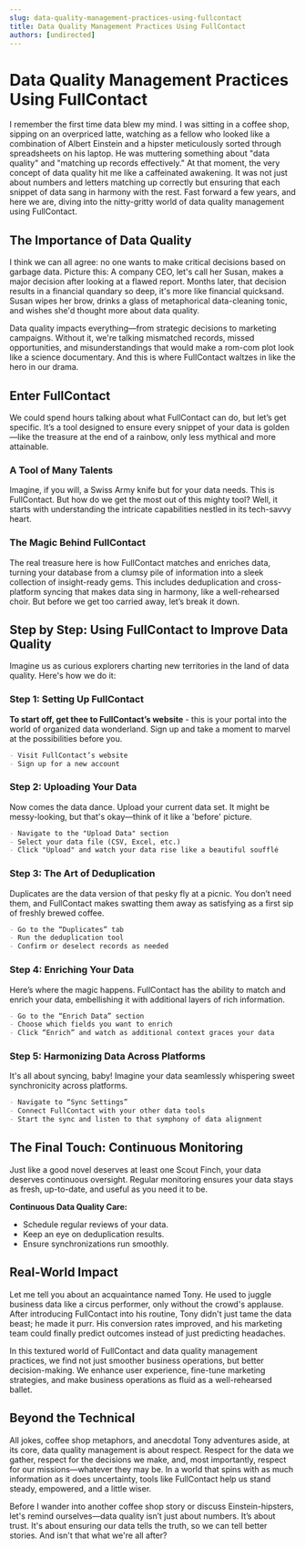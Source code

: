 ```yaml
---
slug: data-quality-management-practices-using-fullcontact
title: Data Quality Management Practices Using FullContact
authors: [undirected]
---
```



# Data Quality Management Practices Using FullContact

I remember the first time data blew my mind. I was sitting in a coffee shop, sipping on an overpriced latte, watching as a fellow who looked like a combination of Albert Einstein and a hipster meticulously sorted through spreadsheets on his laptop. He was muttering something about "data quality" and "matching up records effectively." At that moment, the very concept of data quality hit me like a caffeinated awakening. It was not just about numbers and letters matching up correctly but ensuring that each snippet of data sang in harmony with the rest. Fast forward a few years, and here we are, diving into the nitty-gritty world of data quality management using FullContact.

## The Importance of Data Quality

I think we can all agree: no one wants to make critical decisions based on garbage data. Picture this: A company CEO, let's call her Susan, makes a major decision after looking at a flawed report. Months later, that decision results in a financial quandary so deep, it's more like financial quicksand. Susan wipes her brow, drinks a glass of metaphorical data-cleaning tonic, and wishes she'd thought more about data quality.

Data quality impacts everything—from strategic decisions to marketing campaigns. Without it, we're talking mismatched records, missed opportunities, and misunderstandings that would make a rom-com plot look like a science documentary. And this is where FullContact waltzes in like the hero in our drama.

## Enter FullContact

We could spend hours talking about what FullContact can do, but let’s get specific. It’s a tool designed to ensure every snippet of your data is golden—like the treasure at the end of a rainbow, only less mythical and more attainable.

### A Tool of Many Talents

Imagine, if you will, a Swiss Army knife but for your data needs. This is FullContact. But how do we get the most out of this mighty tool? Well, it starts with understanding the intricate capabilities nestled in its tech-savvy heart.

### The Magic Behind FullContact

The real treasure here is how FullContact matches and enriches data, turning your database from a clumsy pile of information into a sleek collection of insight-ready gems. This includes deduplication and cross-platform syncing that makes data sing in harmony, like a well-rehearsed choir. But before we get too carried away, let’s break it down.

## Step by Step: Using FullContact to Improve Data Quality

Imagine us as curious explorers charting new territories in the land of data quality. Here's how we do it:

### Step 1: Setting Up FullContact

**To start off, get thee to FullContact’s website** - this is your portal into the world of organized data wonderland. Sign up and take a moment to marvel at the possibilities before you.

```markdown
- Visit FullContact’s website
- Sign up for a new account
```

### Step 2: Uploading Your Data

Now comes the data dance. Upload your current data set. It might be messy-looking, but that's okay—think of it like a 'before' picture.

```markdown
- Navigate to the "Upload Data" section
- Select your data file (CSV, Excel, etc.)
- Click "Upload" and watch your data rise like a beautiful soufflé
```

### Step 3: The Art of Deduplication

Duplicates are the data version of that pesky fly at a picnic. You don’t need them, and FullContact makes swatting them away as satisfying as a first sip of freshly brewed coffee.

```markdown
- Go to the “Duplicates” tab
- Run the deduplication tool
- Confirm or deselect records as needed
```

### Step 4: Enriching Your Data

Here’s where the magic happens. FullContact has the ability to match and enrich your data, embellishing it with additional layers of rich information.

```markdown
- Go to the “Enrich Data” section
- Choose which fields you want to enrich
- Click “Enrich” and watch as additional context graces your data
```

### Step 5: Harmonizing Data Across Platforms

It's all about syncing, baby! Imagine your data seamlessly whispering sweet synchronicity across platforms.

```markdown
- Navigate to “Sync Settings”
- Connect FullContact with your other data tools
- Start the sync and listen to that symphony of data alignment
```

## The Final Touch: Continuous Monitoring

Just like a good novel deserves at least one Scout Finch, your data deserves continuous oversight. Regular monitoring ensures your data stays as fresh, up-to-date, and useful as you need it to be. 

**Continuous Data Quality Care:**

- Schedule regular reviews of your data.
- Keep an eye on deduplication results.
- Ensure synchronizations run smoothly.

## Real-World Impact

Let me tell you about an acquaintance named Tony. He used to juggle business data like a circus performer, only without the crowd's applause. After introducing FullContact into his routine, Tony didn't just tame the data beast; he made it purr. His conversion rates improved, and his marketing team could finally predict outcomes instead of just predicting headaches.

In this textured world of FullContact and data quality management practices, we find not just smoother business operations, but better decision-making. We enhance user experience, fine-tune marketing strategies, and make business operations as fluid as a well-rehearsed ballet.

## Beyond the Technical

All jokes, coffee shop metaphors, and anecdotal Tony adventures aside, at its core, data quality management is about respect. Respect for the data we gather, respect for the decisions we make, and, most importantly, respect for our missions—whatever they may be. In a world that spins with as much information as it does uncertainty, tools like FullContact help us stand steady, empowered, and a little wiser.

Before I wander into another coffee shop story or discuss Einstein-hipsters, let's remind ourselves—data quality isn’t just about numbers. It’s about trust. It's about ensuring our data tells the truth, so we can tell better stories. And isn't that what we're all after?
